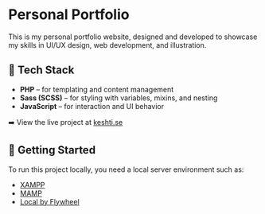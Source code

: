 # Personal Portfolio

This is my personal portfolio website, designed and developed to showcase my skills in UI/UX design, web development, and illustration.

## 🧰 Tech Stack

- **PHP** – for templating and content management
- **Sass (SCSS)** – for styling with variables, mixins, and nesting
- **JavaScript** – for interaction and UI behavior

➡️ View the live project at [keshti.se](https://www.keshti.se)

## 🚀 Getting Started

To run this project locally, you need a local server environment such as:

- [XAMPP](https://www.apachefriends.org/index.html)
- [MAMP](https://www.mamp.info/en/)
- [Local by Flywheel](https://localwp.com/)
